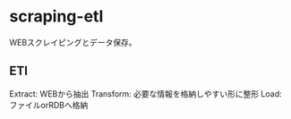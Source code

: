 # scraping-etl

WEBスクレイピングとデータ保存。

## ETl

Extract: WEBから抽出
Transform: 必要な情報を格納しやすい形に整形
Load: ファイルorRDBへ格納
